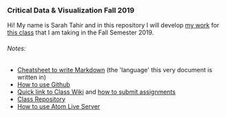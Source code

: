 ### Critical Data & Visualization Fall 2019

Hi! My name is Sarah Tahir and in this repository I will develop [my work](my-work) for [this class](https://github.com/leoneckert/cdv-fall19) that I am taking in the Fall Semester 2019.


###### Notes:

- [Cheatsheet to write Markdown](https://guides.github.com/features/mastering-markdown/) (the 'language' this very document is written in)
- [How to use Github](https://github.com/leoneckert/cdv-fall19/tree/master/coding-foundation#pushing-changes-to-your-remote-github-repository)
- [Quick link to Class Wiki](https://github.com/leoneckert/cdv-fall19/wiki) and [how to submit assignments](https://github.com/leoneckert/cdv-fall19/tree/master/other/how-to-submit-assigments)
- [Class Repository](https://github.com/leoneckert/cdv-fall19)
- [How to use Atom Live Server](https://github.com/leoneckert/cdv-fall19/tree/master/coding-foundation#opening-atom-live-server)
